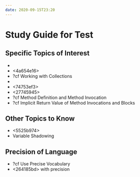 ```yaml
---
date: 2020-09-15T23:20
---
```


# Study Guide for Test


## Specific Topics of Interest

* <f1956036>
* <4a654e16>
* ?cf Working with Collections
* <a69bdaa3>
* <74753ef3>
* <27745945>
* ?cf Method Definition and Method Invocation
* ?cf Implicit Return Value of Method Invocations and Blocks


## Other Topics to Know

* <5525b974>
* Variable Shadowing


## Precision of Language

* ?cf Use Precise Vocabulary
* <264185bd> with precision

